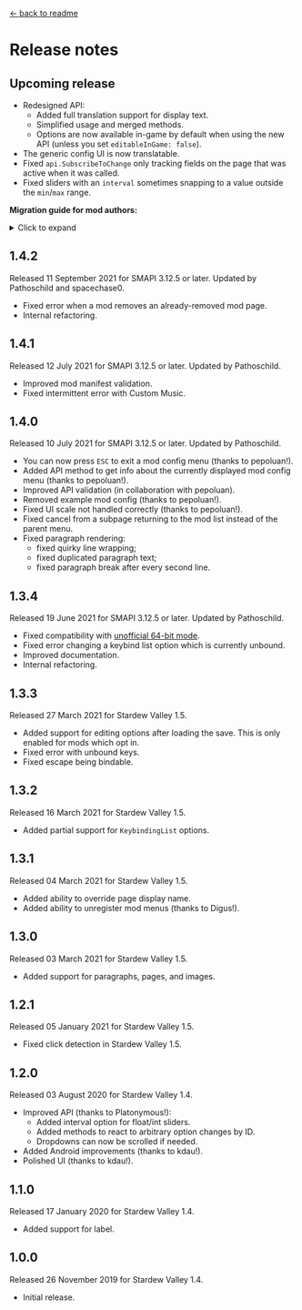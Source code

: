 ﻿﻿[← back to readme](README.md)

# Release notes
## Upcoming release
* Redesigned API:
  * Added full translation support for display text.
  * Simplified usage and merged methods.
  * Options are now available in-game by default when using the new API (unless you set `editableInGame: false`).
* The generic config UI is now translatable.
* Fixed `api.SubscribeToChange` only tracking fields on the page that was active when it was called.
* Fixed sliders with an `interval` sometimes snapping to a value outside the `min`/`max` range.

**Migration guide for mod authors:**  
<details>
  <summary>Click to expand</summary>

The previous API still works, but it's now deprecated and will eventually be removed. To migrate
your mod code to the new API:

1. Replace `IGenericModConfigMenuApi` with [the latest version](../IGenericModConfigMenuApi.cs).
2. Arguments like `name` and `tooltip` let you get text from your mod's translations now:

   ```c#
   name: () => this.Helper.Translation.Get("example.name"),
   tooltip: () => this.Helper.Translation.Get("example.tooltip")
   ```

   If you config text isn't translatable, you can just return literal text instead:

   ```c#
   name: () => "Example Option",
   tooltip: () => "This is just an example option."
   ```
3. Update code which calls the old methods:

   old method | migration notes
   :--------- | :--------------
   `RegisterModConfig` | Use `Register`.<br />**Note:** config fields will be enabled both on the title screen and in-game. To keep the previous behavior, set the `editableInGame: false` argument.
   `UnregisterModConfig` | Use `Unregister`.
   `SetDefaultIngameOptinValue` | To change the default for all fields, set `editableInGame` in the `Register` call. To only change it for some fields, use `SetEditableInGameForNextOptions` which works just like the old method.
   `StartNewPage` | Use `AddPage`.
   `OverridePageDisplayName` | Use `AddPage` with the `pageTitle` argument.
   `RegisterLabel` | Use `AddSectionTitle`.
   `RegisterPageLabel` | Use `AddPageLink`.
   `RegisterParagraph` | Use `AddParagraph`.
   `RegisterImage` | Use `AddImage`.<br />**Note A:** You now need to pass a `Texture2D` instance instead of an asset path. This avoids needing to provide the image through the game's content pipeline. To keep the previous logic, change `RegisterImage(mod, "texture path")` to `AddImage(mod, () => Game1.content.Load<Texture2D>("texture path"))`.<br />**Note B:** the texture is now cached while the menu is open. If it changes, the change will only be visible in-game when the mod's menu is reopened.
   `RegisterSimpleOption` | Use `AddOption`.
   `RegisterClampedOption` | Use `AddOption`.
   `RegisterChoiceOption` | Use `AddOption`.
   `RegisterComplexOption` | Use `AddComplexOption`.
   `SubscribeToChange` | Use `OnFieldChanged`.

4. Delete any methods you don't need in your copy of `IGenericModConfigMenuApi`.

If you need help migrating your code, feel free to [ask in #making-mods on the Stardew Valley
Discord](https://stardewvalleywiki.com/Modding:Community#Discord)!

</details>

## 1.4.2
Released 11 September 2021 for SMAPI 3.12.5 or later. Updated by Pathoschild and spacechase0.

* Fixed error when a mod removes an already-removed mod page.
* Internal refactoring.

## 1.4.1
Released 12 July 2021 for SMAPI 3.12.5 or later. Updated by Pathoschild.

* Improved mod manifest validation.
* Fixed intermittent error with Custom Music.

## 1.4.0
Released 10 July 2021 for SMAPI 3.12.5 or later. Updated by Pathoschild.

* You can now press `ESC` to exit a mod config menu (thanks to pepoluan!).
* Added API method to get info about the currently displayed mod config menu (thanks to pepoluan!).
* Improved API validation (in collaboration with pepoluan).
* Removed example mod config (thanks to pepoluan!).
* Fixed UI scale not handled correctly (thanks to pepoluan!).
* Fixed cancel from a subpage returning to the mod list instead of the parent menu.
* Fixed paragraph rendering:
  * fixed quirky line wrapping;
  * fixed duplicated paragraph text;
  * fixed paragraph break after every second line.

## 1.3.4
Released 19 June 2021 for SMAPI 3.12.5 or later. Updated by Pathoschild.

* Fixed compatibility with [unofficial 64-bit mode](https://stardewvalleywiki.com/Modding:Migrate_to_64-bit_on_Windows).
* Fixed error changing a keybind list option which is currently unbound.
* Improved documentation.
* Internal refactoring.

## 1.3.3
Released 27 March 2021 for Stardew Valley 1.5.

* Added support for editing options after loading the save. This is only enabled for mods which opt in.
* Fixed error with unbound keys.
* Fixed escape being bindable.

## 1.3.2
Released 16 March 2021 for Stardew Valley 1.5.

* Added partial support for `KeybindingList` options.

## 1.3.1
Released 04 March 2021 for Stardew Valley 1.5.

* Added ability to override page display name.
* Added ability to unregister mod menus (thanks to Digus!).

## 1.3.0
Released 03 March 2021 for Stardew Valley 1.5.

* Added support for paragraphs, pages, and images.

## 1.2.1
Released 05 January 2021 for Stardew Valley 1.5.

* Fixed click detection in Stardew Valley 1.5.

## 1.2.0
Released 03 August 2020 for Stardew Valley 1.4.

* Improved API (thanks to Platonymous!):
  * Added interval option for float/int sliders.
  * Added methods to react to arbitrary option changes by ID.
  * Dropdowns can now be scrolled if needed.
* Added Android improvements (thanks to kdau!).
* Polished UI (thanks to kdau!).

## 1.1.0
Released 17 January 2020 for Stardew Valley 1.4.

* Added support for label.

## 1.0.0
Released 26 November 2019 for Stardew Valley 1.4.

* Initial release.
